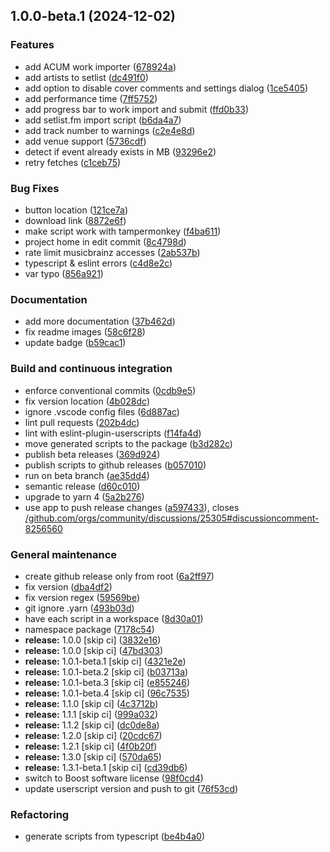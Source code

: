 ## 1.0.0-beta.1 (2024-12-02)


### Features

* add ACUM work importer ([678924a](https://github.com/dvirtz/musicbrainz-scripts/commit/678924af4b416bc97f96ac38c84b5cf046b2c19b))
* add artists to setlist ([dc491f0](https://github.com/dvirtz/musicbrainz-scripts/commit/dc491f0e5e87ecfbdbc6d454bc8358339c0bd959))
* add option to disable cover comments and settings dialog ([1ce5405](https://github.com/dvirtz/musicbrainz-scripts/commit/1ce54054a132647391c56870de57aefda285a847))
* add performance time ([7ff5752](https://github.com/dvirtz/musicbrainz-scripts/commit/7ff5752d52dc603fa26610f4a6c30c7216196562))
* add progress bar to work import and submit ([ffd0b33](https://github.com/dvirtz/musicbrainz-scripts/commit/ffd0b3320116a28e6adfdd594d8e7393f10bcb8a))
* add setlist.fm import script ([b6da4a7](https://github.com/dvirtz/musicbrainz-scripts/commit/b6da4a7cef03da22b187d43a8d1812c16a785e97))
* add track number to warnings ([c2e4e8d](https://github.com/dvirtz/musicbrainz-scripts/commit/c2e4e8d8e2976a43e3595b0e6e64d3fcc38b5a69))
* add venue support ([5736cdf](https://github.com/dvirtz/musicbrainz-scripts/commit/5736cdf230fb658bb4f589e8eb436548fa106e3e))
* detect if event already exists in MB ([93296e2](https://github.com/dvirtz/musicbrainz-scripts/commit/93296e2d1ce8586c5813486368c0db8228f598c4))
* retry fetches ([c1ceb75](https://github.com/dvirtz/musicbrainz-scripts/commit/c1ceb75b66622aa62372812f6bb3929b94de38e4))


### Bug Fixes

* button location ([121ce7a](https://github.com/dvirtz/musicbrainz-scripts/commit/121ce7a2abe1717e9818ee2f136400ebb027cef2))
* download link ([8872e6f](https://github.com/dvirtz/musicbrainz-scripts/commit/8872e6f2dbfd7a48e582c2fd99ef23419509fba5))
* make script work with tampermonkey ([f4ba611](https://github.com/dvirtz/musicbrainz-scripts/commit/f4ba611a44f35795934bb342b0e47427a4705e03))
* project home in edit commit ([8c4798d](https://github.com/dvirtz/musicbrainz-scripts/commit/8c4798dad55625e775fdb52fab50273dc68f8a66))
* rate limit musicbrainz accesses ([2ab537b](https://github.com/dvirtz/musicbrainz-scripts/commit/2ab537bda57f4490b68781deffb2b8b98150b5a8))
* typescript & eslint errors ([c4d8e2c](https://github.com/dvirtz/musicbrainz-scripts/commit/c4d8e2c4d0eed5546da686ffde3dfc241091abe7))
* var typo ([856a921](https://github.com/dvirtz/musicbrainz-scripts/commit/856a92165f7a769e28f11a50e2da2e3044cd15a8))


### Documentation

* add more documentation ([37b462d](https://github.com/dvirtz/musicbrainz-scripts/commit/37b462d206655b53475b2fae458fd050f1952269))
* fix readme images ([58c6f28](https://github.com/dvirtz/musicbrainz-scripts/commit/58c6f28e83b60be100998f95996d242f76107931))
* update badge ([b59cac1](https://github.com/dvirtz/musicbrainz-scripts/commit/b59cac1c2493b68b6fd7be20b566b4d855dceac2))


### Build and continuous integration

* enforce conventional commits ([0cdb9e5](https://github.com/dvirtz/musicbrainz-scripts/commit/0cdb9e51184a8e42a5e2bd14b0190da7376da1f3))
* fix version location ([4b028dc](https://github.com/dvirtz/musicbrainz-scripts/commit/4b028dcc19eca106d67a1c6eb15643e03ea9ecc5))
* ignore .vscode config files ([6d887ac](https://github.com/dvirtz/musicbrainz-scripts/commit/6d887ac68914de0469494a2501c247e7f3aa0730))
* lint pull requests ([202b4dc](https://github.com/dvirtz/musicbrainz-scripts/commit/202b4dca11523e02bd73361046e460bb88afa6a6))
* lint with eslint-plugin-userscripts ([f14fa4d](https://github.com/dvirtz/musicbrainz-scripts/commit/f14fa4de9d58f2b259556e4e74673b2372e14714))
* move generated scripts to the package ([b3d282c](https://github.com/dvirtz/musicbrainz-scripts/commit/b3d282ce40fdfdacb520beabe2bca5e13ead97ec))
* publish beta releases ([369d924](https://github.com/dvirtz/musicbrainz-scripts/commit/369d924da38cfe004cfe32710cf883bedc0dc1cf))
* publish scripts to github releases ([b057010](https://github.com/dvirtz/musicbrainz-scripts/commit/b057010da9e8e588c5c3c468df2deb9bbcae69bf))
* run on beta branch ([ae35dd4](https://github.com/dvirtz/musicbrainz-scripts/commit/ae35dd4dfe6ce4e6e69922a91ca81c3ee10c8fc5))
* semantic release ([d60c010](https://github.com/dvirtz/musicbrainz-scripts/commit/d60c0102332bd44d09ef566d3ade50eb3a9d2d3b))
* upgrade to yarn 4 ([5a2b276](https://github.com/dvirtz/musicbrainz-scripts/commit/5a2b276d5f90de35b1bbffcf533cfc1f9437b952))
* use app to push release changes ([a597433](https://github.com/dvirtz/musicbrainz-scripts/commit/a59743339ac96fa17aa8b60670eb268113b1bee9)), closes [/github.com/orgs/community/discussions/25305#discussioncomment-8256560](https://github.com/dvirtz//github.com/orgs/community/discussions/25305/issues/discussioncomment-8256560)


### General maintenance

* create github release only from root ([6a2ff97](https://github.com/dvirtz/musicbrainz-scripts/commit/6a2ff975c2468c6e84d49e8f6c46454dcd9e1d5a))
* fix version ([dba4df2](https://github.com/dvirtz/musicbrainz-scripts/commit/dba4df25d1b27f2000460004d4f72f1958dc2bc9))
* fix version regex ([59569be](https://github.com/dvirtz/musicbrainz-scripts/commit/59569be2eef5f74f81f9395784f3bb38a9ff45f0))
* git ignore .yarn ([493b03d](https://github.com/dvirtz/musicbrainz-scripts/commit/493b03dc203d28b41074901344d55d822b7401a1))
* have each script in a workspace ([8d30a01](https://github.com/dvirtz/musicbrainz-scripts/commit/8d30a0164054c0c6bf54c45b8bea8c8e85b60a31))
* namespace package ([7178c54](https://github.com/dvirtz/musicbrainz-scripts/commit/7178c54dde124d84cf75ce3a7f18c44a5329a73b))
* **release:** 1.0.0 [skip ci] ([3832e16](https://github.com/dvirtz/musicbrainz-scripts/commit/3832e16dae87702661d9468cc93642ad93ab78a4))
* **release:** 1.0.0 [skip ci] ([47bd303](https://github.com/dvirtz/musicbrainz-scripts/commit/47bd3039c322c72d27f3fdaac078844877353c29))
* **release:** 1.0.1-beta.1 [skip ci] ([4321e2e](https://github.com/dvirtz/musicbrainz-scripts/commit/4321e2ec563e0a1ff26391cd2e5bd4362127050b))
* **release:** 1.0.1-beta.2 [skip ci] ([b03713a](https://github.com/dvirtz/musicbrainz-scripts/commit/b03713aa0c867405cba2447f08744b2d866578b5))
* **release:** 1.0.1-beta.3 [skip ci] ([e855246](https://github.com/dvirtz/musicbrainz-scripts/commit/e8552467b19aedc31d145467532be720ac2b62a0))
* **release:** 1.0.1-beta.4 [skip ci] ([96c7535](https://github.com/dvirtz/musicbrainz-scripts/commit/96c7535ed5d610f8200a973f4402d1a62e100493))
* **release:** 1.1.0 [skip ci] ([4c3712b](https://github.com/dvirtz/musicbrainz-scripts/commit/4c3712be9e3537b47cc9f561b02a83b929894ff5))
* **release:** 1.1.1 [skip ci] ([999a032](https://github.com/dvirtz/musicbrainz-scripts/commit/999a03274ac81d431b3134572d9c36a17fcd55bb))
* **release:** 1.1.2 [skip ci] ([dc0de8a](https://github.com/dvirtz/musicbrainz-scripts/commit/dc0de8a30b051aaa0ddcd236777bcbd7c2707108))
* **release:** 1.2.0 [skip ci] ([20cdc67](https://github.com/dvirtz/musicbrainz-scripts/commit/20cdc672ce55eb11cf05753552e2314425469d29))
* **release:** 1.2.1 [skip ci] ([4f0b20f](https://github.com/dvirtz/musicbrainz-scripts/commit/4f0b20f0c7d6dbf821de7cffb281b91a9e0c0c48))
* **release:** 1.3.0 [skip ci] ([570da65](https://github.com/dvirtz/musicbrainz-scripts/commit/570da657d0e97c443bf28706444dc800653cd9f2))
* **release:** 1.3.1-beta.1 [skip ci] ([cd39db6](https://github.com/dvirtz/musicbrainz-scripts/commit/cd39db6dcd214c9d7422e328981ac4b679188214))
* switch to Boost software license ([98f0cd4](https://github.com/dvirtz/musicbrainz-scripts/commit/98f0cd481850ab92c1f70864deedc9d0d589a2ac))
* update userscript version and push to git ([76f53cd](https://github.com/dvirtz/musicbrainz-scripts/commit/76f53cdad16d8adf3869cae17685979114bf4bf6))


### Refactoring

* generate scripts from typescript ([be4b4a0](https://github.com/dvirtz/musicbrainz-scripts/commit/be4b4a045592202b39ef74771690cf07ca3c37b2))
